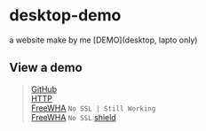 # desktop-demo
a website make by me [DEMO](desktop, lapto only)

## View a demo
>[GitHub](https://tester-9e.github.io/desktop-demo/) <br>
>[HTTP](https://tester-9e.github.io/desktop-demo/403.html) <br>
>[FreeWHA](https://ppzh0.freevar.com) `No SSL | Still Working` <br>
>[FreeWHA](http://ppzh0.freevar.com) `No SSL` [shield](https://user-images.githubusercontent.com/103206741/164674996-9166f6a4-2b5b-4145-8a00-7c0def677898.png)

